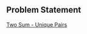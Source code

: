 ## Problem Statement
[Two Sum - Unique Pairs](https://leetcode.com/discuss/interview-question/372434/Amazon-or-OA-2019-or-Two-Sum-Unique-Pairs/391924)
